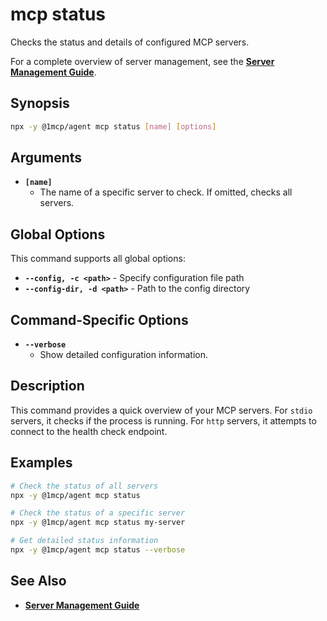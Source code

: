 # mcp status

Checks the status and details of configured MCP servers.

For a complete overview of server management, see the **[Server Management Guide](../../guide/essentials/server-management)**.

## Synopsis

```bash
npx -y @1mcp/agent mcp status [name] [options]
```

## Arguments

- **`[name]`**
  - The name of a specific server to check. If omitted, checks all servers.

## Global Options

This command supports all global options:

- **`--config, -c <path>`** - Specify configuration file path
- **`--config-dir, -d <path>`** - Path to the config directory

## Command-Specific Options

- **`--verbose`**
  - Show detailed configuration information.

## Description

This command provides a quick overview of your MCP servers. For `stdio` servers, it checks if the process is running. For `http` servers, it attempts to connect to the health check endpoint.

## Examples

```bash
# Check the status of all servers
npx -y @1mcp/agent mcp status

# Check the status of a specific server
npx -y @1mcp/agent mcp status my-server

# Get detailed status information
npx -y @1mcp/agent mcp status --verbose
```

## See Also

- **[Server Management Guide](../../guide/essentials/server-management)**
